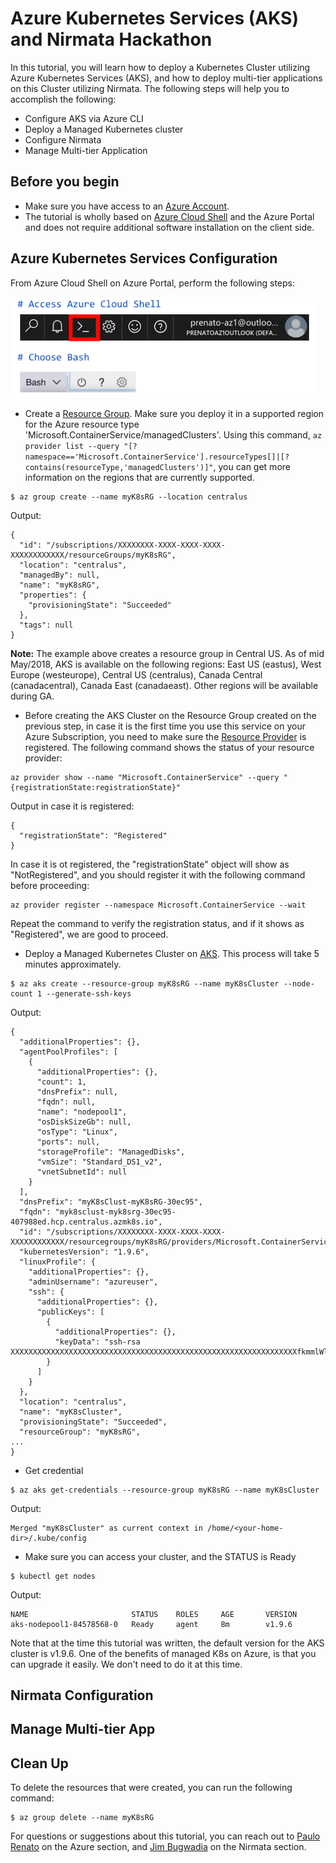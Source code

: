 
# Azure Kubernetes Services (AKS) and Nirmata Hackathon

In this tutorial, you will learn how to deploy a Kubernetes Cluster utilizing Azure Kubernetes Services (AKS), and how to deploy multi-tier applications on this Cluster utilizing Nirmata. The following steps will help you to accomplish the following:

* Configure AKS via Azure CLI
* Deploy a Managed Kubernetes cluster
* Configure Nirmata
* Manage Multi-tier Application


## Before you begin

* Make sure you have access to an [Azure Account](https://azure.microsoft.com/en-us/free/).
* The tutorial is wholly based on [Azure Cloud Shell](https://azure.microsoft.com/en-us/features/cloud-shell/) and the Azure Portal and does not require additional software installation on the client side.

## Azure Kubernetes Services Configuration

From Azure Cloud Shell on Azure Portal, perform the following steps:

![AzureCloudShell](media/azurecloudshell.png)

* Create a [Resource Group](https://azure.microsoft.com/en-us/updates/resource-groups-in-azure-preview-portal/). Make sure you deploy it in a supported region for the Azure resource type 'Microsoft.ContainerService/managedClusters'. Using this command, ```az provider list --query "[?namespace=='Microsoft.ContainerService'].resourceTypes[]|[?contains(resourceType,'managedClusters')]"```, you can get more information on the regions that are currently supported.

```console
$ az group create --name myK8sRG --location centralus
```

Output:
```console
{
  "id": "/subscriptions/XXXXXXXX-XXXX-XXXX-XXXX-XXXXXXXXXXXX/resourceGroups/myK8sRG",
  "location": "centralus",
  "managedBy": null,
  "name": "myK8sRG",
  "properties": {
    "provisioningState": "Succeeded"
  },
  "tags": null
}
```

**Note:** The example above creates a resource group in Central US. As of mid May/2018, AKS is available on the following regions: East US (eastus), West Europe (westeurope), Central US (centralus), Canada Central (canadacentral), Canada East (canadaeast). Other regions will be available during GA.

* Before creating the AKS Cluster on the Resource Group created on the previous step, in case it is the first time you use this service on your Azure Subscription, you need to make sure the [Resource Provider](https://docs.microsoft.com/en-us/azure/azure-resource-manager/resource-manager-supported-services) is registered. The following command shows the status of your resource provider:

```console
az provider show --name "Microsoft.ContainerService" --query "{registrationState:registrationState}"
```

Output in case it is registered:
```console
{
  "registrationState": "Registered"
}
```

In case it is ot registered, the "registrationState" object will show as "NotRegistered", and you should register it with the following command before proceeding:

```console
az provider register --namespace Microsoft.ContainerService --wait
```

Repeat the command to verify the registration status, and if it shows as "Registered", we are good to proceed.


* Deploy a Managed Kubernetes Cluster on [AKS](https://azure.microsoft.com/en-us/services/container-service/). This process will take 5 minutes approximately.

```console
$ az aks create --resource-group myK8sRG --name myK8sCluster --node-count 1 --generate-ssh-keys
```

Output:
```console
{
  "additionalProperties": {},
  "agentPoolProfiles": [
    {
      "additionalProperties": {},
      "count": 1,
      "dnsPrefix": null,
      "fqdn": null,
      "name": "nodepool1",
      "osDiskSizeGb": null,
      "osType": "Linux",
      "ports": null,
      "storageProfile": "ManagedDisks",
      "vmSize": "Standard_DS1_v2",
      "vnetSubnetId": null
    }
  ],
  "dnsPrefix": "myK8sClust-myK8sRG-30ec95",
  "fqdn": "myk8sclust-myk8srg-30ec95-407988ed.hcp.centralus.azmk8s.io",
  "id": "/subscriptions/XXXXXXXX-XXXX-XXXX-XXXX-XXXXXXXXXXXX/resourcegroups/myK8sRG/providers/Microsoft.ContainerService/managedClusters/myK8sCluster",
  "kubernetesVersion": "1.9.6",
  "linuxProfile": {
    "additionalProperties": {},
    "adminUsername": "azureuser",
    "ssh": {
      "additionalProperties": {},
      "publicKeys": [
        {
          "additionalProperties": {},
          "keyData": "ssh-rsa XXXXXXXXXXXXXXXXXXXXXXXXXXXXXXXXXXXXXXXXXXXXXXXXXXXXXXXXXXXXXXXXfkmmlWld7JKNdc7GwbxWbTFDu/4/Qe8X67+PBWNfPK3ywYpBNTYLjWzQx2BO/N97JwLW6HNfk/TpSFC3wASTcZnPIE4gbQ2bCHyPpyPSB+kv/RIwnwfohNrvoj5j8qRayRcHQuJe2rv+lRIpM0UEcaL7wOjOt50Pa0+oncvgOqxXLh67XpEf4sGhaBkE1AftJ/X/vjSXJB3YmZUMA7/Z4UtJv0+jXozOE3iw8U6nu2CTSDagXnf7/339w5MG/RtPlvLlF0NpBkvusaAutgPo74EkX"
        }
      ]
    }
  },
  "location": "centralus",
  "name": "myK8sCluster",
  "provisioningState": "Succeeded",
  "resourceGroup": "myK8sRG",
...
}
```

* Get credential

``` console
$ az aks get-credentials --resource-group myK8sRG --name myK8sCluster

```

Output:
```console
Merged "myK8sCluster" as current context in /home/<your-home-dir>/.kube/config
```

* Make sure you can access your cluster, and the STATUS is Ready

```console
$ kubectl get nodes
```

Output:
```console
NAME                       STATUS    ROLES     AGE       VERSION
aks-nodepool1-84578568-0   Ready     agent     8m        v1.9.6
```

Note that at the time this tutorial was written, the default version for the AKS cluster is v1.9.6. One of the benefits of managed K8s on Azure, is that you can upgrade it easily. We don't need to do it at this time.

## Nirmata Configuration

## Manage Multi-tier App


## Clean Up

To delete the resources that were created, you can run the following command:

```console
$ az group delete --name myK8sRG
```

For questions or suggestions about this tutorial, you can reach out to [Paulo Renato](https://www.linkedin.com/in/paulorenato/) on the Azure section, and [Jim Bugwadia](https://www.linkedin.com/in/jimbugwadia/) on the Nirmata section.
